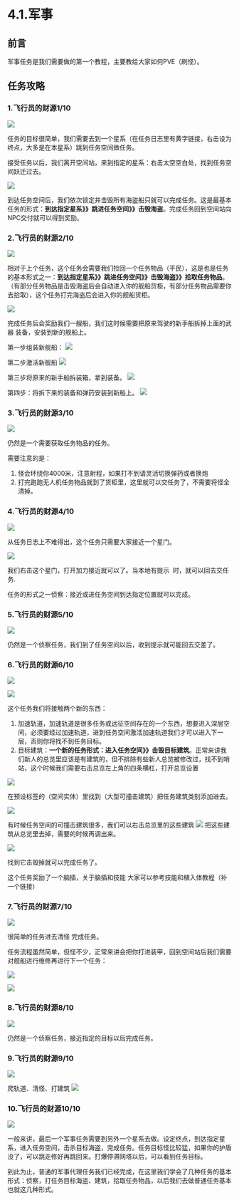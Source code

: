 # 4.1.军事

## 前言

军事任务是我们需要做的第一个教程，主要教给大家如何PVE（刷怪）。

## 任务攻略

### 1.飞行员的财源1/10

![](../../.gitbook/assets/VbXavyIrhHEtYLYyhST7Gw.png)

任务的目标很简单，我们需要去到一个星系（在任务日志里有黄字链接，右击设为终点，大多是在本星系）跳到任务空间做任务。

接受任务以后，我们离开空间站，来到指定的星系：右击太空空白处，找到任务空间跃迁过去。&#x20;

![](../../.gitbook/assets/dXkdCeKyIUr8mt-PIG4GKg.png)

到达任务空间后，我们依次锁定并击毁所有海盗船只就可以完成任务。这是最基本任务的形式：**到达指定星系》》跳进任务空间》》击毁海盗**。完成任务回到空间站向NPC交付就可以得到奖励。

### 2.飞行员的财源2/10

![](../../.gitbook/assets/c8-iINLCrr5o0EiVUUQEAA.png)

相对于上个任务，这个任务会需要我们捡回一个任务物品（平民），这是也是任务的基本形式之一：**到达指定星系》》跳进任务空间》》击毁海盗》》拾取任务物品**。（有部分任务物品是击毁海盗后会自动进入你的舰船货柜，有部分任务物品需要你去拾取），这个任务打完海盗后会进入你的舰船货柜。

![](../../.gitbook/assets/2We8XCLjRHpp-a4DDJWHcw.png)

完成任务后会奖励我们一艘船，我们这时候需要把原来驾驶的新手船拆掉上面的武器 装备，安装到新的舰船上。

第一步组装新舰船： ![](../../.gitbook/assets/hF93F\_5mTxOr8dQS3xKb8g.png)&#x20;

第二步激活新舰船 ![](../../.gitbook/assets/vCnFh7HoOr53g87Csmi-7A.png)

第三步将原来的新手船拆装箱，拿到装备。 ![](../../.gitbook/assets/fPQy26YTiGmjscp5oA216A.png)

第四步：将拆下来的装备和弹药安装到新船上。 ![](../../.gitbook/assets/Asuidx0Atm914Gvipk2nBA.png)

### 3.飞行员的财源3/10

![](../../.gitbook/assets/hs99X5JboVeRnBfeSAwLUQ.png)

仍然是一个需要获取任务物品的任务。

需要注意的是：

1. 怪会环绕你4000米，注意射程，如果打不到请灵活切换弹药或者换炮
2. 打完跑跑无人机任务物品就到了货柜里，这里就可以交任务了，不需要将怪全清掉。

### 4.飞行员的财源4/10

![](../../.gitbook/assets/gVb0OyMSS28hZTv5nGxBLQ.png)

从任务日志上不难得出，这个任务只需要大家接近一个星门。

![](../../.gitbook/assets/Pb0l3Ffqy1AIgycLfGGLuA.png)

我们右击这个星门，打开加力接近就可以了。当本地有提示 <img src="../../.gitbook/assets/JQFOM3ysU6TMLwM1p_9fOw.png" alt="" data-size="original"> 时，就可以回去交任务.

任务的形式之一侦察：接近或进任务空间到达指定位置就可以完成。

### 5.飞行员的财源5/10&#x20;

![](../../.gitbook/assets/M9L0nvKxxLanULhMUyx90w.png)

仍然是一个侦察任务，我们到了任务空间以后，收到提示就可能回去交差了。

### 6.飞行员的财源6/10

![](../../.gitbook/assets/7LZrQ\_Q4Q-8hmbwxaBPsow.png)

![](../../.gitbook/assets/lya-sOB-0f\_2j2ulMNDjeg.png)

这个任务我们将接触两个新的东西：

1. 加速轨道，加速轨道是很多任务或远征空间存在的一个东西，想要进入深层空间，必须要经过加速轨道，进到任务空间激活加速轨道我们才可以进入下一层，否则你将找不到任务目标。
2. 目标建筑：**一个新的任务形式：进入任务空间》》击毁目标建筑**。正常来讲我们新人的总览里应该是有建筑的，但不排除有些新人总览被修改过，找不到哨站，这个时候我们需要右击总览左上角的四条横杠，打开总览设置&#x20;

![](../../.gitbook/assets/vUDIJcD7ncAPACX1IpnKrw.png)

在预设标签的（空间实体）里找到（大型可撞击建筑）把任务建筑类别添加进去。&#x20;

![](../../.gitbook/assets/ZvcEhC4eWmkiJu4tvhws4Q.png)

有时候任务空间的可撞击建筑很多，我们可以右击总览里的这些建筑 ![](../../.gitbook/assets/okJNB05tVofLlv3EBNIZ\_w.png) 把这些建筑从总览里去掉，需要的时候再调出来。

![](../../.gitbook/assets/C0GpmkxNpIxvV\_IbQ\_ETig.png)

找到它击毁掉就可以完成任务了。

这个任务奖励了一个脑插，关于脑插和技能 大家可以参考技能和植入体教程（补一个链接）

### 7.飞行员的财源7/10

![](../../.gitbook/assets/VdGm9mlBw85G65Dptq3XJw.png)

很简单的任务进去清怪 完成任务。

任务流程虽然简单，但怪不少，正常来讲会把你打进装甲，回到空间站后我们需要对舰船进行维修再进行下一个任务：&#x20;

![](../../.gitbook/assets/4o9Md9rr2bZj\_wD1NoYczQ.png)

![](../../.gitbook/assets/McTKRiGXVX\_phQttIelU0A.png)

### 8.飞行员的财源8/10

![](../../.gitbook/assets/rt\_523dfdXydw94ZhDIGQw.png)

仍然是一个侦察任务，接近指定的目标以后完成任务。

### 9.飞行员的财源9/10

![](../../.gitbook/assets/ijlQ9cqb1tIHTUsS0fE4Eg.png)

爬轨道、清怪、打建筑 ![](../../.gitbook/assets/eo0617l-IlCEDQ8aOXuT5A.png)

### 10.飞行员的财源10/10

![](../../.gitbook/assets/Ar8zt3WEZ7i44ZBVjEYNlg.png)

一般来讲，最后一个军事任务需要到另外一个星系去做。设定终点，到达指定星系，进入任务空间，击杀目标海盗，完成任务。任务目标怪比较猛，如果你的护盾没了，可以跳走修好再跳回来。打爆停滞网塔以后，可以看到任务目标。

到此为止，普通的军事代理任务我们已经完成，在这里我们学会了几种任务的基本形式：侦察，打任务目标海盗、建筑，拾取任务物品，以后我们去做普通任务基本也就这几种形式。
